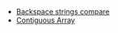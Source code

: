 - [Backspace strings compare](https://leetcode.com/explore/challenge/card/30-day-leetcoding-challenge/529/week-2/3291/)
- [Contiguous Array](https://leetcode.com/explore/challenge/card/30-day-leetcoding-challenge/529/week-2/3298/)